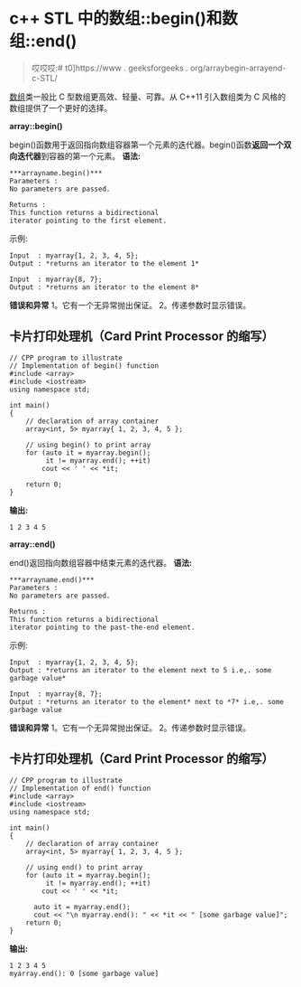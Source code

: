 # c++ STL 中的数组::begin()和数组::end()

> 哎哎哎:# t0]https://www . geeksforgeeks . org/arraybegin-arrayend-c-STL/

[数组](https://www.geeksforgeeks.org/array-class-c/)类一般比 C 型数组更高效、轻量、可靠。从 C++11 引入数组类为 C 风格的数组提供了一个更好的选择。

**array::begin()**

begin()函数用于返回指向数组容器第一个元素的迭代器。begin()函数**返回一个双向迭代器**到容器的第一个元素。
**语法:**

```
***arrayname.begin()***
Parameters :
No parameters are passed.

Returns :
This function returns a bidirectional
iterator pointing to the first element.
```

示例:

```
Input  : myarray{1, 2, 3, 4, 5};
Output : *returns an iterator to the element 1*

Input  : myarray{8, 7};         
Output : *returns an iterator to the element 8*
```

**错误和异常**
1。它有一个无异常抛出保证。
2。传递参数时显示错误。

## 卡片打印处理机（Card Print Processor 的缩写）

```
// CPP program to illustrate
// Implementation of begin() function
#include <array>
#include <iostream>
using namespace std;

int main()
{
    // declaration of array container
    array<int, 5> myarray{ 1, 2, 3, 4, 5 };

    // using begin() to print array
    for (auto it = myarray.begin();
         it != myarray.end(); ++it)
        cout << ' ' << *it;

    return 0;
}
```

**输出:**

```
1 2 3 4 5
```

**array::end()**

end()返回指向数组容器中结束元素的迭代器。
**语法:**

```
***arrayname.end()***
Parameters :
No parameters are passed.

Returns :
This function returns a bidirectional
iterator pointing to the past-the-end element.
```

示例:

```
Input  : myarray{1, 2, 3, 4, 5};
Output : *returns an iterator to the element next to 5 i.e,. some garbage value*

Input  : myarray{8, 7};
Output : *returns an iterator to the element* next to *7* i.e,. some garbage value
```

**错误和异常**
1。它有一个无异常抛出保证。
2。传递参数时显示错误。

## 卡片打印处理机（Card Print Processor 的缩写）

```
// CPP program to illustrate
// Implementation of end() function
#include <array>
#include <iostream>
using namespace std;

int main()
{
    // declaration of array container
    array<int, 5> myarray{ 1, 2, 3, 4, 5 };

    // using end() to print array
    for (auto it = myarray.begin();
         it != myarray.end(); ++it)
        cout << ' ' << *it;

      auto it = myarray.end();
      cout << "\n myarray.end(): " << *it << " [some garbage value]";
    return 0;
}
```

**输出:**

```
1 2 3 4 5
myarray.end(): 0 [some garbage value]
```